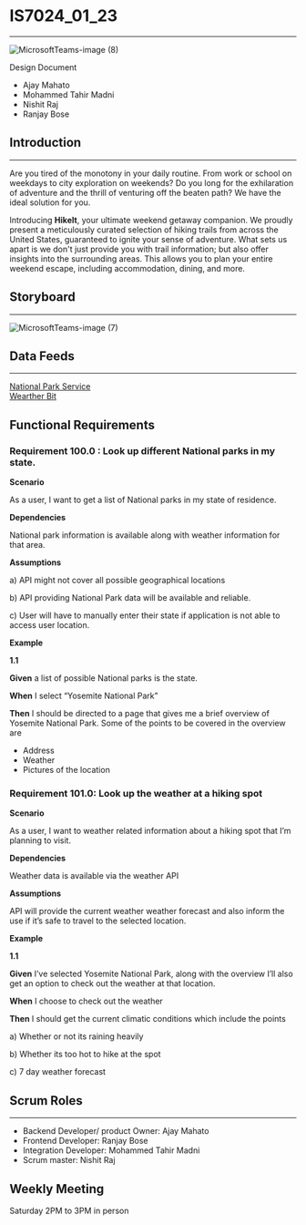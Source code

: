 # IS7024_01_23
***

![MicrosoftTeams-image (8)](https://github.com/ajmahato/IS7024_01_23/assets/143025251/01b32ecd-d9f3-4ea3-a411-4a37ec929d73)

Design Document  
- Ajay Mahato  
- Mohammed Tahir Madni  
- Nishit Raj  
- Ranjay Bose  

## Introduction
***
Are you tired of the monotony in your daily routine. From work or school on weekdays to city exploration on weekends? Do you long for the exhilaration of adventure and the thrill of venturing off the beaten path? We have the ideal solution for you.  

Introducing **HikeIt**, your ultimate weekend getaway companion. We proudly present a meticulously curated selection of hiking trails from across the United States, guaranteed to ignite your sense of adventure. What sets us apart is we don't just provide you with trail information; but also offer insights into the surrounding areas. This allows you to plan your entire weekend escape, including accommodation, dining, and more.

## Storyboard
***
![MicrosoftTeams-image (7)](https://github.com/ajmahato/IS7024_01_23/assets/143025251/89a27208-aec6-4b50-922d-417d26bab4a5)

## Data Feeds
***
[National Park Service](https://www.nps.gov/subjects/developer/api-documentation.htm#/campgrounds/getCampgrounds)  
[Wearther Bit](https://www.weatherbit.io/)  

## Functional Requirements

### Requirement 100.0 : Look up different National parks in my state.

**Scenario**

As a user, I want to get a list of National parks in my state of residence.

**Dependencies**

National park information is available along with weather information for that area.

**Assumptions**

a) API might not cover all possible geographical locations

b) API providing National Park data will be available and reliable.

c) User will have to manually enter their state if application is not able to access user location.

**Example**

**1.1**

**Given** a list of possible National parks is the state.

**When** I select “Yosemite National Park”

**Then** I should be directed to a page that gives me a brief overview of Yosemite National Park. Some of the points to be covered in the overview are

- Address 
-	Weather
-	Pictures of the location


### Requirement 101.0: Look up the weather at a hiking spot

**Scenario**

As a user, I want to weather related information about a hiking spot that I’m planning to visit.

**Dependencies**

Weather data is available via the weather API

**Assumptions**

API will provide the current weather weather forecast and also inform the use if it’s safe to travel to the selected location.

**Example**

**1.1**

**Given** I’ve selected Yosemite National Park, along with the overview I’ll also get an option to check out the weather at that location.

**When** I choose to check out the weather

**Then** I should get the current climatic conditions which include the points

a)    	Whether or not its raining heavily

b)    	Whether its too hot to hike at the spot

c)    	7 day weather forecast



## Scrum Roles
***
- Backend Developer/ product Owner: Ajay Mahato
- Frontend Developer: Ranjay Bose
- Integration Developer: Mohammed Tahir Madni
- Scrum master: Nishit Raj

## Weekly Meeting
Saturday 2PM to 3PM in person







